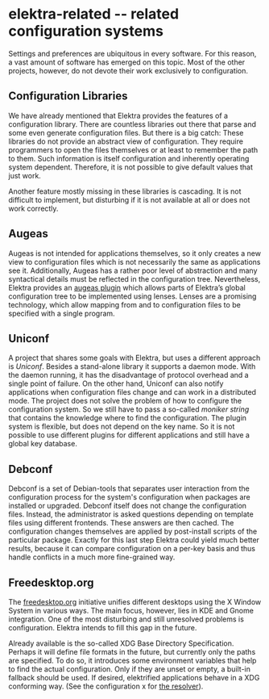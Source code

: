 # elektra-related -- related configuration systems

Settings and preferences are ubiquitous in every software.
For this reason,
a vast amount of
software has emerged on this topic.
Most of the other projects,
however, do not devote their work exclusively to configuration.

## Configuration Libraries

We have already mentioned that Elektra provides the features of a
configuration library.
There are countless libraries out there that
parse and some even generate configuration files.
But there is a big catch:
These libraries do not provide an abstract view of configuration.
They require programmers to open the files
themselves or at least to remember the path
to them.
Such information is itself configuration and
inherently operating system dependent.
Therefore,
it is not possible to give default values that just work.

Another feature mostly missing in these libraries is cascading.
It is not difficult to implement, but
disturbing if it is not available at all or does not work correctly.

## Augeas

Augeas is not intended for applications themselves, so it only
creates a new view to configuration files which is not necessarily
the same as applications see it.
Additionally, Augeas has a rather poor level of abstraction and many
syntactical details must be reflected in the configuration tree.
Nevertheless, Elektra provides an [augeas plugin](/src/plugins/augeas/)
which allows parts of Elektra’s global configuration tree to
be implemented using lenses. Lenses are a promising technology,
which allow mapping from and to configuration files to be specified
with a single program.

## Uniconf

A project that shares some goals with Elektra,
but uses a different
approach is _Uniconf_.
Besides a stand-alone library it supports a daemon mode.
With the daemon running, it has the
disadvantage of protocol overhead and a single point of failure.
On the other hand, Uniconf can also notify applications
when configuration files change and
can work in a distributed mode.
The project does not solve the problem of how to configure the
configuration system. So we still have to pass a so-called
_moniker string_
that contains the knowledge
where to find the configuration. The plugin system is
flexible, but does not depend on the key name. So it is not possible to
use different plugins for different applications and still have a global
key database.

## Debconf

Debconf is a set of Debian-tools
that separates user interaction from the configuration process
for the system's
configuration when packages are installed or upgraded.
Debconf itself does not change the configuration files.
Instead, the administrator is asked questions depending on template files
using different frontends.
These answers are then cached.
The configuration changes themselves are
applied by post-install scripts of the particular package.
Exactly for this last step Elektra could yield much
better results, because it can compare configuration on a per-key basis
and thus handle conflicts in a much more fine-grained way.

## Freedesktop.org

The [freedesktop.org](https://freedesktop.org) initiative unifies different desktops
using the X Window System in various ways.
The main focus, however, lies in KDE and Gnome integration.
One of the most disturbing and
still unresolved problems is configuration. Elektra intends to
fill this gap in the future.

Already available is the so-called XDG Base Directory
Specification. Perhaps it will define file formats
in the future, but currently only the paths
are specified.
To do so, it introduces some environment variables that help to find the
actual configuration. Only if they are unset or empty,
a built-in fallback should be used. If desired,
elektrified applications behave in a XDG conforming way.
(See the configuration x for [the resolver](/src/plugins/resolver/)).
